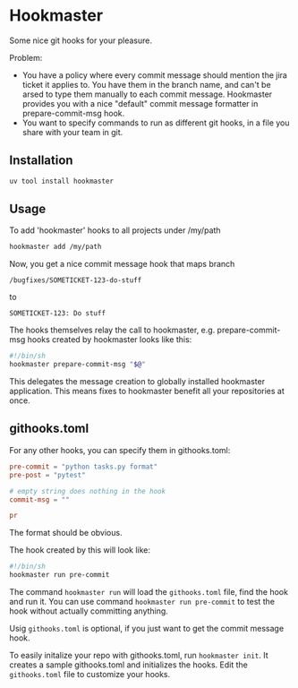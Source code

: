 # Hookmaster

Some nice git hooks for your pleasure. 

Problem: 

- You have a policy where every commit message should mention the jira ticket it applies to. You 
have them in the branch name, and can't be arsed to type them manually to each commit message.
Hookmaster provides you with a nice "default" commit message formatter in prepare-commit-msg hook.
- You want to specify commands to run as different git hooks, in a file you share with 
your team in git.

## Installation

```sh
uv tool install hookmaster
```

## Usage

To add 'hookmaster' hooks to all projects under /my/path

```sh
hookmaster add /my/path
```

Now, you get a nice commit message hook that maps branch

`/bugfixes/SOMETICKET-123-do-stuff`

to 

`SOMETICKET-123: Do stuff`

The hooks themselves relay the call to hookmaster, e.g. prepare-commit-msg hooks created by hookmaster looks like this:

```sh
#!/bin/sh
hookmaster prepare-commit-msg "$@"
```

This delegates the message creation to globally installed hookmaster application. This means fixes to hookmaster benefit all your repositories at once.

## githooks.toml

For any other hooks, you can specify them in githooks.toml:

```toml
pre-commit = "python tasks.py format"
pre-post = "pytest"

# empty string does nothing in the hook
commit-msg = ""

pr
```

The format should be obvious.

The hook created by this will look like:

```sh
#!/bin/sh
hookmaster run pre-commit
```

The command `hookmaster run` will load the `githooks.toml` file, find the hook and run it.
You can use command `hookmaster run pre-commit` to test the hook without actually committing
anything.

Usig `githooks.toml` is optional, if you just want to get the commit message hook.

To easily initalize your repo with githooks.toml, run `hookmaster init`. It creates a sample
githooks.toml and initializes the hooks. Edit the `githooks.toml` file to customize
your hooks.

